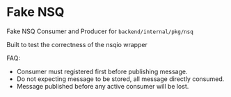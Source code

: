 # Fake NSQ

Fake NSQ Consumer and Producer for `backend/internal/pkg/nsq`

Built to test the correctness of the nsqio wrapper

FAQ:

- Consumer must registered first before publishing message.
- Do not expecting message to be stored, all message directly consumed.
- Message published before any active consumer will be lost.